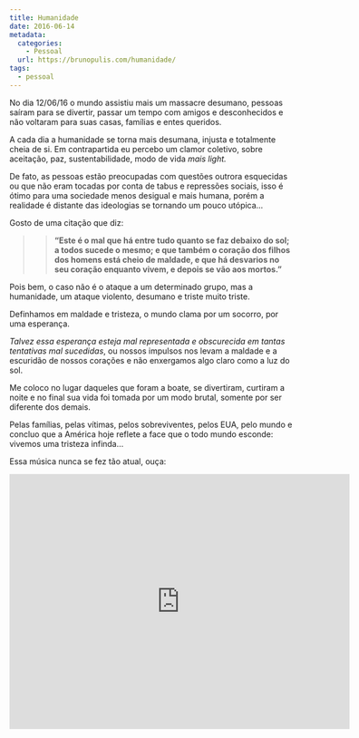 ```yaml
---
title: Humanidade
date: 2016-06-14
metadata:
  categories:
    - Pessoal
  url: https://brunopulis.com/humanidade/
tags:
  - pessoal
---
```

No dia 12/06/16 o mundo assistiu mais um massacre desumano, pessoas saíram para se divertir, passar um tempo com amigos e desconhecidos e não voltaram para suas casas, famílias e entes queridos.

A cada dia a humanidade se torna mais desumana, injusta e totalmente cheia de si. Em contrapartida eu percebo um clamor coletivo, sobre aceitação, paz, sustentabilidade, modo de vida _mais light._

De fato, as pessoas estão preocupadas com questões outrora esquecidas ou que não eram tocadas por conta de tabus e repressões sociais, isso é ótimo para uma sociedade menos desigual e mais humana, porém a realidade é distante das ideologias se tornando um pouco utópica…

Gosto de uma citação que diz:

> > **“Este é o mal que há entre tudo quanto se faz debaixo do sol; a todos sucede o mesmo; e que também o coração dos filhos dos homens está cheio de maldade, e que há desvarios no seu coração enquanto vivem, e depois se vão aos mortos.”**

Pois bem, o caso não é o ataque a um determinado grupo, mas a humanidade, um ataque violento, desumano e triste muito triste.

Definhamos em maldade e tristeza, o mundo clama por um socorro, por uma esperança.

_Talvez essa esperança esteja mal representada e obscurecida em tantas tentativas mal sucedidas_, ou nossos impulsos nos levam a maldade e a escuridão de nossos corações e não enxergamos algo claro como a luz do sol.

Me coloco no lugar daqueles que foram a boate, se divertiram, curtiram a noite e no final sua vida foi tomada por um modo brutal, somente por ser diferente dos demais.

Pelas famílias, pelas vítimas, pelos sobreviventes, pelos EUA, pelo mundo e concluo que a América hoje reflete a face que o todo mundo esconde: vivemos uma tristeza infinda…

Essa música nunca se fez tão atual, ouça:

<iframe loading="lazy" title="Aonde está o Seu Amor? -  Lorena Chaves" width="600" height="450" src="https://www.youtube.com/embed/m6pyME0K0lw?feature=oembed" frameborder="0" allow="accelerometer; autoplay; clipboard-write; encrypted-media; gyroscope; picture-in-picture; web-share" referrerpolicy="strict-origin-when-cross-origin" allowfullscreen=""></iframe>